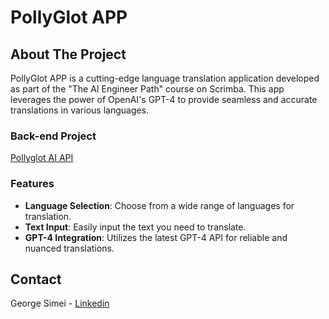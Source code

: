 # PollyGlot APP

## About The Project
PollyGlot APP is a cutting-edge language translation application developed as part of the "The AI Engineer Path" course on Scrimba. This app leverages the power of OpenAI's GPT-4 to provide seamless and accurate translations in various languages.

### Back-end Project
[Pollyglot AI API](https://github.com/gsimei/pollyglot-app)

### Features
- **Language Selection**: Choose from a wide range of languages for translation.
- **Text Input**: Easily input the text you need to translate.
- **GPT-4 Integration**: Utilizes the latest GPT-4 API for reliable and nuanced translations.

## Contact

George Simei - [Linkedin](https://www.linkedin.com/in/george-simei-04100034)

